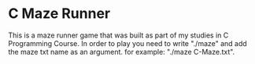 # C Maze Runner

This is a maze runner game that was built as part of my studies in C Programming Course.
In order to play you need to write "./maze" and add the maze txt name as an argument. for example: "./maze C-Maze.txt".

